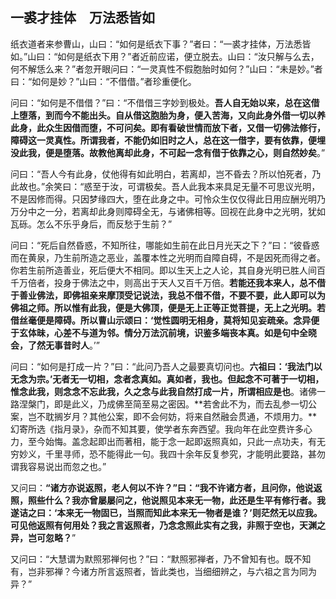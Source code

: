 ## 一裘才挂体　万法悉皆如

纸衣道者来参曹山，山曰：“如何是纸衣下事？”者曰：“一裘才挂体，万法悉皆如。”山曰：“如何是纸衣下用？”者近前应诺，便立脱去。山曰：“汝只解与么去，何不解恁么来？”者忽开眼问曰：“一灵真性不假胞胎时如何？”山曰：“未是妙。”者曰：“如何是妙？”山曰：“不借借。”者珍重便化。

问曰：“如何是不借借？”曰：“不借借三字妙到极处。**吾人自无始以来，总在这借上堕落，到而今不能出头。自从借这胞胎为身，便入苦海，又向此身外借一切以养此身，此众生因借而堕，不可问矣。即有看破世情而放下者，又借一切佛法修行，障碍这一灵真性。所谓我者，不能仍如旧时之人，总在这一借字，要有依靠，便埋没此我，便是堕落。故教他离却此身，不可起一念有借于依靠之心，则自然妙矣**。”

问曰：“吾人今有此身，仗他得有如此明白，若离却，岂不昏去？所以怕死者，乃此故也。”余笑曰：“惑至于汝，可谓极矣。吾人此我本来具足无量不可思议光明，不是因修而得。只因梦缘四大，堕在此身之中。可怜众生仅仅得此日用应酬光明乃万分中之一分，若离却此身则障碍全无，与诸佛相等。回视在此身中之光明，犹如瓦砾。怎么不乐乎身后，而反愁于生前？”

问曰：“死后自然昏惑，不知所往，哪能如生前在此日月光天之下？”曰：“彼昏惑而在黄泉，乃生前所造之恶业，盖覆本性之光明而自障自碍，不是因死而得之者。你若生前所造善业，死后便大不相同。即以生天上之人论，其自身光明已胜人间百千万倍者，投身于佛法之中，则高出于天人又百千万倍。**若能还我本来人，总不借于善业佛法，即佛祖亲来摩顶受记说法，我总不借不借，不要不要，此人即可以为佛祖之师。所以惟有此我，便是大佛顶，便是无上正等正觉菩提，无上之光明。若借丝毫便是障碍。所以曹山示颂曰：‘觉性圆明无相身，莫将知见妄疏亲。念异便于玄体昧，心差不与道为邻。情分万法沉前境，识鉴多端丧本真。如是句中全晓会，了然无事昔时人**。’”

问曰：“如何是打成一片？”曰：“此问乃吾人之最要真切问也。**六祖曰：‘我法门以无念为宗。’无者无一切相，念者念真如。真如者，我也。但起念不可著于一切相，惟念此我，则念念不忘此我，久之念与此我自然打成一片，所谓相应是也**。诸佛一路涅槃门，即是此义，乃成佛至简至易之密因。**若舍此不为，而去乱参一切公案，岂不耽搁岁月？其他公案，即不会何妨，将来自然融会贯通，不烦用力。**幻寄所选《指月录》，杂而不知其要，使学者东奔西望。我向年在此空费许多心力，至今始悔。盖念起即出而著相，能于念一起即返照真如，只此一点功夫，有无穷妙义，千里寻师，恐不能得此一句。我四十余年反复参究，才能明此要路，甚勿谓我容易说出而忽之也。”

又问曰：**“诸方亦说返照，老人何以不许？”曰：“我不许诸方者，且问你，他说返照，照些什么？我亦曾屡屡问之，他说照见本来无一物，此还是生平有修行者。我遂诘之曰：‘本来无一物固已，当照而知此本来无一物者是谁？’则茫然无以应我。可见他返照有何用处？我之言返照者，乃念念照此实有之我，非照于空也，天渊之异，岂可忽略？**”

又问曰：“大慧谓为默照邪禅何也？”曰：“默照邪禅者，乃不曾知有也。既不知有，岂非邪禅？今诸方所言返照者，皆此类也，当细细辨之，与六祖之言为同为异？”
